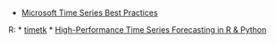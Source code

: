 * [Microsoft Time Series Best Practices](https://github.com/microsoft/forecasting)

R: 
    * [timetk](https://business-science.github.io/timetk/) 
        * [High-Performance Time Series Forecasting in R & Python](https://www.youtube.com/watch?v=elQb4VzRINg&feature=emb_title)



